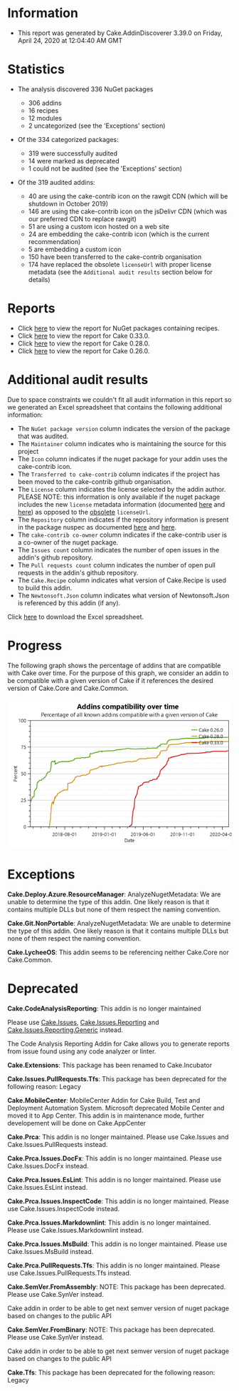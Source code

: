 # Information

- This report was generated by Cake.AddinDiscoverer 3.39.0 on Friday, April 24, 2020 at 12:04:40 AM GMT

# Statistics

- The analysis discovered 336 NuGet packages
  - 306 addins
  - 16 recipes
  - 12 modules
  - 2 uncategorized (see the 'Exceptions' section)
- Of the 334 categorized packages:
  - 319 were successfully audited
  - 14 were marked as deprecated
  - 1 could not be audited (see the 'Exceptions' section)

- Of the 319 audited addins:
  - 40 are using the cake-contrib icon on the rawgit CDN (which will be shutdown in October 2019)
  - 146 are using the cake-contrib icon on the jsDelivr CDN (which was our preferred CDN to replace rawgit)
  - 51 are using a custom icon hosted on a web site
  - 24 are embedding the cake-contrib icon (which is the current recommendation)
  - 5 are embedding a custom icon
  - 150 have been transferred to the cake-contrib organisation
  - 174 have replaced the obsolete `licenseUrl` with proper license metadata (see the `Additional audit results` section below for details)

# Reports

- Click [here](Audit_for_recipes.md) to view the report for NuGet packages containing recipes.
- Click [here](Audit_for_Cake_0.33.0.md) to view the report for Cake 0.33.0.
- Click [here](Audit_for_Cake_0.28.0.md) to view the report for Cake 0.28.0.
- Click [here](Audit_for_Cake_0.26.0.md) to view the report for Cake 0.26.0.

# Additional audit results

Due to space constraints we couldn't fit all audit information in this report so we generated an Excel spreadsheet that contains the following additional information:
- The `NuGet package version` column indicates the version of the package that was audited.
- The `Maintainer` column indicates who is maintaining the source for this project
- The `Icon` column indicates if the nuget package for your addin uses the cake-contrib icon.
- The `Transferred to cake-contrib` column indicates if the project has been moved to the cake-contrib github organisation.
- The `License` column indicates the license selected by the addin author. PLEASE NOTE: this information is only available if the nuget package includes the new `license` metadata information (documented [here](https://docs.microsoft.com/en-us/nuget/reference/nuspec#license) and [here](https://docs.microsoft.com/en-us/nuget/reference/msbuild-targets#packing-a-license-expression-or-a-license-file)) as opposed to the [obsolete](https://github.com/NuGet/Announcements/issues/32) `licenseUrl`.
- The `Repository` column indicates if the repository information is present in the package nuspec as documented [here](https://docs.microsoft.com/en-us/nuget/reference/nuspec#repository) and [here](https://docs.microsoft.com/en-us/nuget/reference/msbuild-targets#pack-target).
- The `cake-contrib co-owner` column indicates if the cake-contrib user is a co-owner of the nuget package.
- The `Issues count` column indicates the number of open issues in the addin's github repository.
- The `Pull requests count` column indicates the number of open pull requests in the addin's github repository.
- The `Cake.Recipe` column indicates what version of Cake.Recipe is used to build this addin.
- The `Newtonsoft.Json` column indicates what version of Newtonsoft.Json is referenced by this addin (if any).

Click [here](Audit.xlsx) to download the Excel spreadsheet.

# Progress

The following graph shows the percentage of addins that are compatible with Cake over time. For the purpose of this graph, we consider an addin to be compatible with a given version of Cake if it references the desired version of Cake.Core and Cake.Common.

![](Audit_progress.png)


# Exceptions

**Cake.Deploy.Azure.ResourceManager**: AnalyzeNugetMetadata: We are unable to determine the type of this addin. One likely reason is that it contains multiple DLLs but none of them respect the naming convention.

**Cake.Git.NonPortable**: AnalyzeNugetMetadata: We are unable to determine the type of this addin. One likely reason is that it contains multiple DLLs but none of them respect the naming convention.

**Cake.LycheeOS**: This addin seems to be referencing neither Cake.Core nor Cake.Common.


# Deprecated

**Cake.CodeAnalysisReporting**: This addin is no longer maintained

Please use [Cake.Issues](https://github.com/cake-contrib/Cake.Issues), [Cake.Issues.Reporting](https://github.com/cake-contrib/Cake.Issues.Reporting) and
[Cake.Issues.Reporting.Generic](https://github.com/cake-contrib/Cake.Issues.Reporting.Generic) instead.

The Code Analysis Reporting Addin for Cake allows you to generate reports from issue found using any code analyzer or linter.

**Cake.Extensions**: This package has been renamed to Cake.Incubator

**Cake.Issues.PullRequests.Tfs**: This package has been deprecated for the following reason: Legacy

**Cake.MobileCenter**: MobileCenter Addin for Cake Build, Test and Deployment Automation System. Microsoft deprecated Mobile Center and moved it to App Center.
    This addin is in maintenance mode, further developement will be done on Cake.AppCenter

**Cake.Prca**: This addin is no longer maintained. Please use Cake.Issues and Cake.Issues.PullRequests instead.

**Cake.Prca.Issues.DocFx**: This addin is no longer maintained. Please use Cake.Issues.DocFx instead. 

**Cake.Prca.Issues.EsLint**: This addin is no longer maintained. Please use Cake.Issues.EsLint instead. 

**Cake.Prca.Issues.InspectCode**: This addin is no longer maintained. Please use Cake.Issues.InspectCode instead. 

**Cake.Prca.Issues.Markdownlint**: This addin is no longer maintained. Please use Cake.Issues.Markdownlint instead. 

**Cake.Prca.Issues.MsBuild**: This addin is no longer maintained. Please use Cake.Issues.MsBuild instead. 

**Cake.Prca.PullRequests.Tfs**: This addin is no longer maintained. Please use Cake.Issues.PullRequests.Tfs instead. 

**Cake.SemVer.FromAssembly**: NOTE: This package has been deprecated.  Please use Cake.SynVer instead.

Cake addin in order to be able to get next semver version of nuget package based on changes to the public API

**Cake.SemVer.FromBinary**: NOTE: This package has been deprecated.  Please use Cake.SynVer instead.
    
Cake addin in order to be able to get next semver version of nuget package based on changes to the public API

**Cake.Tfs**: This package has been deprecated for the following reason: Legacy

